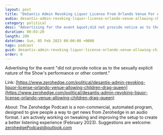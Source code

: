 ```yaml
---
layout: post
title: "DeSantis Admin Revoking Liquor License From Orlando Venue For Allowing Children At 'Drag Queen Christmas'"
audio: desantis-admin-revoking-liquor-license-orlando-venue-allowing-children-drag-queen-1
category: political
desc: "Advertising for the event &quot;did not provide notice as to the sexually explicit nature of the Show's performance or other content.&quot;"
duration: 00:03:20
length: 200
datetime: Sun, 05 Feb 2023 00:00:00 +0000
tags: podcast
guid: desantis-admin-revoking-liquor-license-orlando-venue-allowing-children-drag-queen-0
order: 0
---
```

Advertising for the event &quot;did not provide notice as to the sexually explicit nature of the Show's performance or other content.&quot;

Link: [https://www.zerohedge.com/political/desantis-admin-revoking-liquor-license-orlando-venue-allowing-children-drag-queen](https://www.zerohedge.com/political/desantis-admin-revoking-liquor-license-orlando-venue-allowing-children-drag-queen)

About: The Zerohedge Podcast is a non-commercial, automated program, designed to give people a way to get news from Zerohedge in an audio format.  I am actively working on tweaking and improving the setup to create a better listening experience (February 2023).  Suggestions are welcome: [zerohedgePodcast@outlook.com](mailto:zerohedgePodcast@outlook.com)